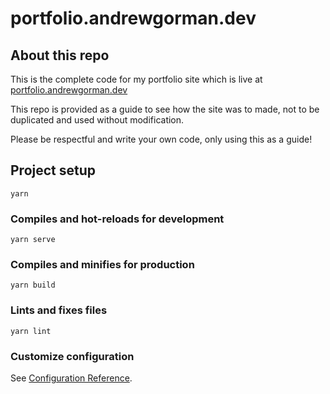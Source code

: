 # portfolio.andrewgorman.dev

## About this repo
This is the complete code for my portfolio site which is live at [portfolio.andrewgorman.dev](https://portfolio.andrewgorman.dev)

This repo is provided as a guide to see how the site was to made, not to be duplicated and used without modification.

Please be respectful and write your own code, only using this as a guide!

## Project setup
```
yarn
```

### Compiles and hot-reloads for development
```
yarn serve
```

### Compiles and minifies for production
```
yarn build
```

### Lints and fixes files
```
yarn lint
```

### Customize configuration
See [Configuration Reference](https://cli.vuejs.org/config/).
